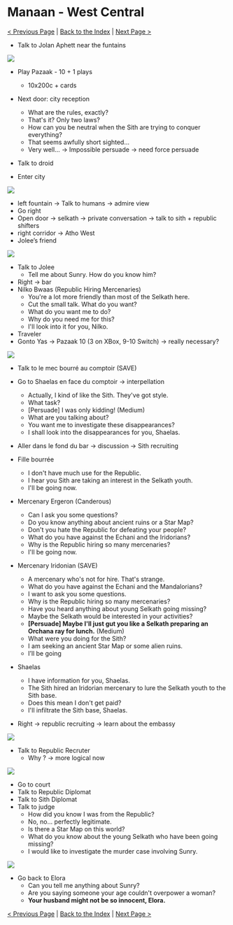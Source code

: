 
# Manaan - West Central

[< Previous Page](060_Manaan.md)
| [Back to the Index](./000_Index.md)
| [Next Page >](./062_Manaan.md)

- Talk to Jolan Aphett near the funtains

![](../resources/images/switch/2022020316340500-B5D02A793ED06B4BA008125C7E302FC9.jpg)

- Play Pazaak - 10 + 1 plays
    - 10x200c + cards

- Next door: city reception
    - What are the rules, exactly?
    - That's it? Only two laws?
    - How can you be neutral when the Sith are trying to conquer everything?
    - That seems awfully short sighted…
    - Very well... -> Impossible persuade -> need force persuade
- Talk to droid
- Enter city 
 
![](../resources/images/switch/2022020317332700-B5D02A793ED06B4BA008125C7E302FC9.jpg)

- left fountain -> Talk to humans -> admire view
- Go right
- Open door -> selkath -> private conversation -> talk to sith + republic shifters
- right corridor -> Atho West
- Jolee’s friend

![](../resources/images/switch/2022020317532000-B5D02A793ED06B4BA008125C7E302FC9.jpg)

- Talk to Jolee
    - Tell me about Sunry. How do you know him?
- Right -> bar
- Nilko Bwaas (Republic Hiring Mercenaries)
    - You're a lot more friendly than most of the Selkath here.
    - Cut the small talk. What do you want?
    - What do you want me to do?
    - Why do you need me for this?
    - I'll look into it for you, Nilko.
- Traveler
- Gonto Yas -> Pazaak 10 (3 on XBox, 9-10 Switch) -> really necessary?

![](../resources/images/switch/2022042306175600-B5D02A793ED06B4BA008125C7E302FC9.jpg)

- Talk to le mec bourré au comptoir (SAVE)
- Go to Shaelas en face du comptoir -> interpellation 
    - Actually, I kind of like the Sith. They've got style.
    - What task?
    - [Persuade] I was only kidding! (Medium)
    - What are you talking about?
    - You want me to investigate these disappearances?
    - I shall look into the disappearances for you, Shaelas.
- Aller dans le fond du bar -> discussion -> Sith recruiting
- Fille bourrée
    - I don't have much use for the Republic.
    - I hear you Sith are taking an interest in the Selkath youth.
    - I'll be going now.
- Mercenary Ergeron (Canderous)
    - Can I ask you some questions?
    - Do you know anything about ancient ruins or a Star Map?
    - Don't you hate the Republic for defeating your people?
    - What do you have against the Echani and the Iridorians?
    - Why is the Republic hiring so many mercenaries?
    - I'll be going now.
- Mercenary Iridonian (SAVE)
    - A mercenary who's not for hire. That's strange.
    - What do you have against the Echani and the Mandalorians?
    - I want to ask you some questions.
    - Why is the Republic hiring so many mercenaries?
    - Have you heard anything about young Selkath going missing?
    - Maybe the Selkath would be interested in your activities?
    - **[Persuade] Maybe I'll just gut you like a Selkath preparing an Orchana ray for lunch.** (Medium)
    - What were you doing for the Sith?
    - I am seeking an ancient Star Map or some alien ruins.
    - I’ll be going
- Shaelas
    - I have information for you, Shaelas.
    - The Sith hired an Iridorian mercenary to lure the Selkath youth to the Sith base.
    - Does this mean I don't get paid?
    - I'll infiltrate the Sith base, Shaelas.


- Right -> republic recruiting -> learn about the embassy

![](../resources/images/switch/2022042306505000-B5D02A793ED06B4BA008125C7E302FC9.jpg)

- Talk to Republic Recruter
    - Why ? -> more logical now



[//]: # (![KOTOR Guide-13]&#40;../resources/images/screenshots/KOTOR%20Guide-13.png&#41;)

![](../resources/images/switch/2022042306515600-B5D02A793ED06B4BA008125C7E302FC9.jpg)

- Go to court
- Talk to Republic Diplomat
- Talk to Sith Diplomat
- Talk to judge
    - How did you know I was from the Republic?
    - No, no… perfectly legitimate.
    - Is there a Star Map on this world?
    - What do you know about the young Selkath who have been going missing?
    - I would like to investigate the murder case involving Sunry.

![](../resources/images/switch/2022042308073600-B5D02A793ED06B4BA008125C7E302FC9.jpg)

- Go back to Elora
    - Can you tell me anything about Sunry?
    - Are you saying someone your age couldn't overpower a woman?
    - **Your husband might not be so innocent, Elora.**
	

[< Previous Page](060_Manaan.md)
| [Back to the Index](./000_Index.md)
| [Next Page >](./062_Manaan.md)

